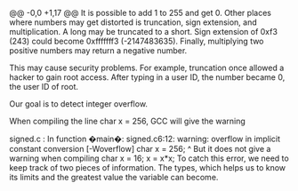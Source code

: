 @@ -0,0 +1,17 @@
It is possible to add 1 to 255 and get 0. Other places where numbers may get distorted is truncation, sign extension, and multiplication. A long may be truncated to a short. Sign extension of 0xf3 (243) could become 0xfffffff3 (-2147483635). Finally, multiplying two positive numbers may return a negative number. 

This may cause security problems. For example, truncation once allowed a hacker to gain root access. After typing in a user ID, the number became 0, the user ID of root. 

Our goal is to detect integer overflow.


When compiling the line char x = 256, GCC will give the warning

signed.c : In function �main�:
signed.c6:12: warning: overflow in implicit constant conversion [-Woverflow]
char x = 256;
                ^
But it does not give a warning when compiling
char x = 16;
x = x*x;
To catch this error, we need to keep track of two pieces of information. The types, which helps us to know its limits and the greatest value the variable can become.
